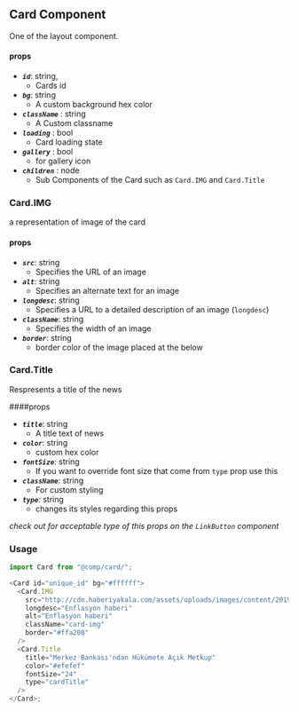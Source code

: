 ## Card Component

One of the layout component.

#### props

- **_`id`_**: string,
  - Cards id
- **_`bg`_**: string
  - A custom background hex color
- **_`className`_** : string
  - A Custom classname
- **_`loading`_** : bool
  - Card loading state
- **_`gallery`_** : bool
  - for gallery icon
- **_`children`_** : node
  - Sub Components of the Card such as `Card.IMG` and `Card.Title`

### Card.IMG

a representation of image of the card

#### props

- **_`src`_**: string
  - Specifies the URL of an image
- **_`alt`_**: string
  - Specifies an alternate text for an image
- **_`longdesc`_**: string
  - Specifies a URL to a detailed description of an image (`longdesc`)
- **_`className`_**: string
  - Specifies the width of an image
- **_`border`_**: string
  - border color of the image placed at the below

### Card.Title

Respresents a title of the news

####props

- **_`title`_**: string
  - A title text of news
- **_`color`_**: string
  - custom hex color
- **_`fontSize`_**: string
  - If you want to override font size that come from `type` prop use this
- **_`className`_**: string
  - For custom styling
- **_`type`_**: string
  - changes its styles regarding this props

_check out for acceptable type of this props on the `LinkButton` component_

### Usage

```javascript
import Card from "@comp/card/";

<Card id="unique_id" bg="#ffffff">
  <Card.IMG
    src="http://cdn.haberiyakala.com/assets/uploads/images/content/2019/01/23/cropped_content_enflasyon-2019da-15e-inecek_yB38C62IrIsvF37.jpg"
    longdesc="Enflasyon haberi"
    alt="Enflasyon haberi"
    className="card-img"
    border="#ffa200"
  />
  <Card.Title
    title="Merkez Bankası'ndan Hükümete Açık Metkup"
    color="#efefef"
    fontSize="24"
    type="cardTitle"
  />
</Card>;
```
